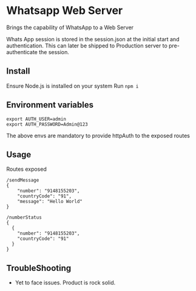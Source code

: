 # Whatsapp Web Server

Brings the capability of WhatsApp to a Web Server

Whats App session is stored in the session.json at the initial start and authentication. This can later be shipped to Production server to pre-authenticate the session.

## Install

Ensure Node.js is installed on your system
Run `npm i `

## Environment variables

```
export AUTH_USER=admin
export AUTH_PASSWORD=Admin@123
```

The above envs are mandatory to provide httpAuth to the exposed routes

## Usage
Routes exposed

```
/sendMessage
{
    "number": "9148155203",
    "countryCode": "91",
    "message": "Hello World"
}

/numberStatus
{
  {
    "number": "9148155203",
    "countryCode": "91"
  }
}

```

## TroubleShooting
- Yet to face issues. Product is rock solid.


